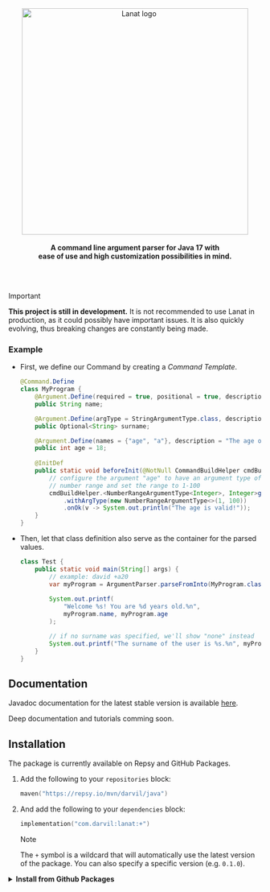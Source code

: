 <div align="center">
	<div>
		<img alt="Lanat logo" src="https://github.com/DarviL82/Lanat/assets/48654552/33f9a03d-1ce3-49f0-839d-475e35d9e816" width="450">
	</div>
	<br>
	<strong>
		A command line argument parser for Java 17 with <br>
		ease of use and high customization possibilities in mind.
	</strong>
</div>

<br><br>

> [!IMPORTANT]
> **This project is still in development.** It is not recommended to use Lanat in production, as it could possibly
> have important issues. It is also quickly evolving, thus breaking changes are constantly being made.

### Example
- First, we define our Command by creating a *Command Template*.
	
	```java
	@Command.Define
	class MyProgram {
		@Argument.Define(required = true, positional = true, description = "The name of the user.")
		public String name;
	
		@Argument.Define(argType = StringArgumentType.class, description = "The surname of the user.")
		public Optional<String> surname;
	
		@Argument.Define(names = {"age", "a"}, description = "The age of the user.", prefix = '+')
		public int age = 18;
		
		@InitDef
		public static void beforeInit(@NotNull CommandBuildHelper cmdBuildHelper) {
			// configure the argument "age" to have an argument type of
			// number range and set the range to 1-100
			cmdBuildHelper.<NumberRangeArgumentType<Integer>, Integer>getArgument("age")
				.withArgType(new NumberRangeArgumentType<>(1, 100))
				.onOk(v -> System.out.println("The age is valid!"));
		}
	}
	```
 
 - Then, let that class definition also serve as the container for the parsed values.
	```java
 	class Test {
		public static void main(String[] args) {
			// example: david +a20
			var myProgram = ArgumentParser.parseFromInto(MyProgram.class, CLInput.from(args));
			
			System.out.printf(
				"Welcome %s! You are %d years old.%n",
				myProgram.name, myProgram.age
			);
	
			// if no surname was specified, we'll show "none" instead
			System.out.printf("The surname of the user is %s.%n", myProgram.surname.orElse("none"));
		}
	}
 	```

## Documentation

Javadoc documentation for the latest stable version is available [here](https://darvil82.github.io/Lanat/).

Deep documentation and tutorials comming soon.


## Installation

The package is currently available on Repsy and GitHub Packages.

1. Add the following to your `repositories` block:
	```kotlin
	maven("https://repsy.io/mvn/darvil/java")
	```
 
2. And add the following to your `dependencies` block:
	```kotlin
	implementation("com.darvil:lanat:+")
	```
	> [!NOTE]
	> The `+` symbol is a wildcard that will automatically use the latest version of the package.
	> You can also specify a specific version (e.g. `0.1.0`).

<details>

<summary><strong>Install from Github Packages</strong></summary>

If using Gradle, follow these steps:

1. Authenticate to GitHub Packages to be able to download the package. You can do this by adding the following to your [gradle.properties](https://docs.gradle.org/current/userguide/build_environment.html#sec:gradle_configuration_properties) file:

   ```
   gpr.user=USERNAME
   gpr.key=PERSONAL_ACCESS_TOKEN
   ```

   Replace `USERNAME` with your GitHub username and `PERSONAL_ACCESS_TOKEN` with a personal access token that has the `read:packages` scope.

2. Add the following inside your `repositories` block:

    ```kotlin
    maven {
        url = uri("https://maven.pkg.github.com/darvil82/lanat")
        credentials {
            username = project.findProperty("gpr.user") as String?
            password = project.findProperty("gpr.key") as String?
        }
    }
    ```

3. Follow step 2 from the previous section.

This information is available at the [GitHub Packages documentation](https://docs.github.com/en/packages/working-with-a-github-packages-registry/working-with-the-gradle-registry#using-a-published-package).

For other build tools, see [here](https://docs.github.com/en/packages/working-with-a-github-packages-registry/working-with-the-gradle-registry#using-a-published-package).

</details>
